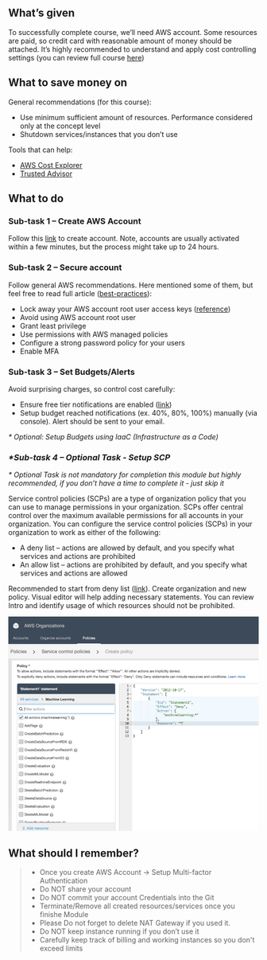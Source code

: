 ## What’s given

To successfully complete course, we’ll need AWS account. Some resources are paid, so credit card with reasonable amount of money should be attached. It’s highly recommended to understand and apply cost controlling settings (you can review full course [here](https://www.linkedin.com/learning/amazon-web-services-controlling-cost/))

## What to save money on

General recommendations (for this course):
- Use minimum sufficient amount of resources. Performance considered only at the concept level
- Shutdown services/instances that you don’t use

Tools that can help:
- [AWS Cost Explorer](https://aws.amazon.com/aws-cost-management/aws-cost-explorer/)
- [Trusted Advisor](https://aws.amazon.com/premiumsupport/technology/trusted-advisor/)
  
## What to do

### Sub-task 1 – Create AWS Account

Follow this [link](https://aws.amazon.com/premiumsupport/knowledge-center/create-and-activate-aws-account/) to create account. Note, accounts are usually activated within a few minutes, but the process might take up to 24 hours.

### Sub-task 2 – Secure account

Follow general AWS recommendations. Here mentioned some of them, but feel free to read full article ([best-practices](https://docs.aws.amazon.com/IAM/latest/UserGuide/best-practices.html)):
- Lock away your AWS account root user access keys ([reference](https://docs.aws.amazon.com/IAM/latest/UserGuide/getting-started_create-admin-group.html))
- Avoid using AWS account root user
- Grant least privilege
- Use permissions with AWS managed policies
- Configure a strong password policy for your users
- Enable MFA

### Sub-task 3 – Set Budgets/Alerts

Avoid surprising charges, so control cost carefully:
- Ensure free tier notifications are enabled ([link](https://docs.aws.amazon.com/awsaccountbilling/latest/aboutv2/tracking-free-tier-usage.html))
- Setup budget reached notifications (ex. 40%, 80%, 100%) manually (via console). Alert should be sent to your email.

_* Optional: Setup Budgets using IaaC (Infrastructure as a Code)_

### _*Sub-task 4 – Optional Task - Setup SCP_

_* Optional Task is not mandatory for completion this module but highly recommended, if you don’t have a time to complete it - just skip it_

Service control policies (SCPs) are a type of organization policy that you can use to manage permissions in your organization. SCPs offer central control over the maximum available permissions for all accounts in your organization.
You can configure the service control policies (SCPs) in your organization to work as either of the following:
- A deny list – actions are allowed by default, and you specify what services and actions are prohibited
- An allow list – actions are prohibited by default, and you specify what services and actions are allowed

Recommended to start from deny list ([link](https://docs.aws.amazon.com/organizations/latest/userguide/orgs_manage_policies_scps_strategies.html#orgs_policies_denylist)). Create organization and new policy. Visual editor will help adding necessary statements. You can review Intro and identify usage of which resources should not be prohibited.

<img src="../assets/01-Intro/SCP.png" alt="Main images car heading twards oracle learning badge">

## What should I remember?

> - Once you create AWS Account -> Setup Multi-factor Authentication
> - Do NOT share your account
> - Do NOT commit your account Credentials into the Git
> - Terminate/Remove all created resources/services once you finishe Module
> - Please Do not forget to delete NAT Gateway if you used it.
> - Do NOT keep instance running if you don’t use it
> - Carefully keep track of billing and working instances so you don't exceed limits
